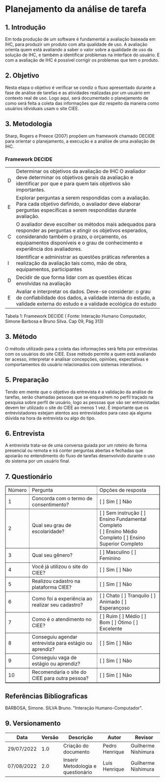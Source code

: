 # Planejamento da análise de tarefa
## 1. Introdução
  Em toda produção de um software é fundamental a avaliação baseada em IHC, para produzir um produto com alta qualidade de uso. A avaliação orienta quem está avaliando a saber o valor sobre a qualidade de uso da solução de IHC, e também a identificar problemas na interface do usuário. E com a avaliação de IHC é possível corrigir os problemas que tem o produto.
  
## 2. Objetivo
  Nesta etapa o objetivo é verificar se condiz o fluxo apresentado durante a fase de análise de tarefas e as atividades realizadas por um usuário em contexto real de uso. Logo aqui, será documentado o planejamento de como será feita a coleta das informações que diz respeito da maneira como usuários idividuais usam o site CIEE.

## 3. Metodologia
  Sharp, Rogers e Preece (2007) propõem um framework chamado DECIDE para orientar o planejamento, a execução e a análise de uma avaliação de IHC.
 
### Framework DECIDE

| | |
| ----------- | -------------- |
| D	| Determinar os objetivos da avaliação de IHC O avaliador deve determinar os objetivos gerais da avaliação e identificar por que e para quem tais objetivos são importantes. |
| E	| Explorar perguntas a serem respondidas com a avaliação. Para cada objetivo definido, o avaliador deve elaborar perguntas específicas a serem  respondidas durante avaliação.  |
| C	| O avaliador deve escolher os métodos mais adequados para responder as perguntas e atingir os objetivos esperados, considerando também o prazo, o orçamento, os equipamentos disponíveis e o grau de conhecimento e experiência dos avaliadores. |
| I	| Identificar e administrar as questões práticas referentes a realização da avaliação tais como, mão de obra, equipamentos, participantes  |
| D |	Decidir de que forma lidar com as questões éticas envolvidas na avaliação|
| E |	Avaliar e interpretar os dados. Deve-se considerar: o grau de confiabilidade dos dados, a validade interna do estudo, a validade externa do estudo e a validade ecológica do estudo |

Tabela 1: Framework DECIDE
( Fonte: Interação Humano Computador, Simone Barbosa e Bruno Silva. Cap 09, Pág 313)

## 3. Método
O método utilizado para a coleta das informações será feita por entrevistas com os usuários do site CIEE.
  Esse método permite a quem está avaliando ter acesso, interpretar e analisar concepções, opiniões, expectativas e comportamentos do usuário relacionados com sistemas interativos.


## 5. Preparação
  Tendo em mente que o objetivo da entrevista é a validação da análise de tarefas, serão chamadas pessoas que se enquadrem no perfil traçado na pesquisa sobre perfil de usuário, logo as pessoas que vão ser entrevistadas devem ter utilizado o site do CIEE ao menos 1 vez.
  É importante que os entrevistadores estejam atentos aos entrevistados para caso aja alguma dúvida na hora da entrevista ou algo do tipo.
  
## 6. Entrevista
  A entrevista trata-se de uma conversa guiada por um roteiro de forma presencial ou remota e irá conter perguntas abertas e fechadas que apoiarão no entendimento do fluxo de tarefas desenvolvido durante o uso do sistema por um usuário final.
 
## 7. Questionário

<table border="1">
    <tr>
        <td>Número</td>
        <td>Pergunta</td>
        <td>Opções de resposta</td>
    </tr>
    <tr>
        <td>1</td>
        <td>Concorda com o termo de consentimento?</td>
        <td>[ ] Sim [ ] Não</td>
    </tr>
    <tr>
        <td>2</td>
        <td>Qual seu grau de escolaridade?</td>
        <td>[ ] Sem instrução [ ] Ensino Fundamental Completo <br> [ ] Ensino Médio Completo [ ] Ensino Superior Completo </td>
    </tr>
    <tr>
        <td>3</td>
        <td>Qual seu gênero?</td>
        <td>[ ] Masculino [ ] Feminino</td>
    </tr>
    <tr>
        <td>4</td>
        <td>Você já utilizou o site do CIEE?</td>
        <td>[ ] Sim [ ] Não </td>
    </tr>
    <tr>
        <td>5</td>
        <td>Realizou cadastro na plataforma CIEE?</td>
        <td>[ ] Sim [ ] Não </td>
    </tr>
    <tr>
        <td>6</td>
       <td>Como foi a experiência ao realizar seu cadastro?</td>
       <td>[ ] Chato [ ] Tranquilo [ ] Animado [ ] Esperançoso  </td>
    </tr>
    <tr>
        <td>7</td>
        <td>Como é o atendimento no CIEE?</td>
        <td>[ ] Ruim [ ] Médio [ ] Bom [ ] Ótimo [ ] Excelente  </td>
    </tr>
    <tr>
        <td>8</td>
        <td>Conseguiu agendar entrevista para estágio ou aprendiz?</td>
        <td>[ ] Sim  [ ] Não </td>
    </tr>
    <tr>
        <td>9</td>
        <td>Conseguiu vaga de estágio ou aprendiz?</td>
        <td>[ ] Sim  [ ] Não </td>
    </tr>
    <tr>
        <td>10</td>
        <td>Recomendaria o site do CIEE para outra pessoa?</td>
        <td>[ ] Sim  [ ] Não </td>
    </tr>
</table>

## Referências Bibliograficas
BARBOSA, Simone. SILVA Bruno. "Interação Humano-Computador".
  
## 9. Versionamento
| Data       | Versão   | Descrição                         | Autor          | Revisor      |
|------------|------------|-----------------------------------|----------------|--------------|
| 29/07/2022 | 1.0 | Criação do documento | Pedro Henrique | Guilherme Nishimura|
| 07/08/2022 | 2.0 | Inserir Metodologia e questionário | Luis Henrique | Guilherme Nishimura|
